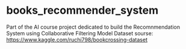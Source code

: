 # books_recommender_system
Part of the AI course project dedicated to build the Recomnmendation System using Collaborative Filtering Model
Dataset sourse: https://www.kaggle.com/ruchi798/bookcrossing-dataset

